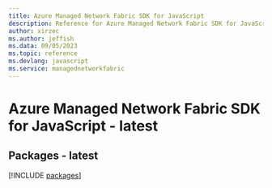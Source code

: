 ```yaml
---
title: Azure Managed Network Fabric SDK for JavaScript
description: Reference for Azure Managed Network Fabric SDK for JavaScript
author: xirzec
ms.author: jeffish
ms.data: 09/05/2023
ms.topic: reference
ms.devlang: javascript
ms.service: managednetworkfabric
---
```

# Azure Managed Network Fabric SDK for JavaScript - latest
## Packages - latest
[!INCLUDE [packages](managed-network-fabric-index.md)]